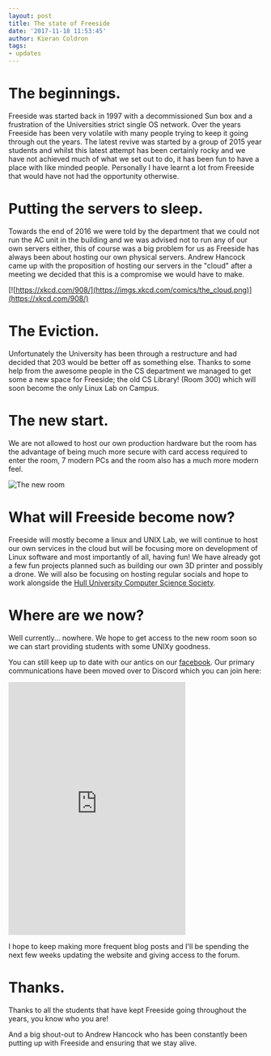 ```yaml
---
layout: post
title: The state of Freeside
date: '2017-11-18 11:53:45'
author: Kieran Coldron
tags:
- updates
---
```


# The beginnings.

Freeside was started back in 1997 with a decommissioned Sun box and a frustration of the Universities strict single OS network. Over the years Freeside has been very volatile with many people trying to keep it going through out the years. The latest revive was started by a group of 2015 year students and whilst this latest attempt has been certainly rocky and we have not achieved much of what we set out to do, it has been fun to have a place with like minded people. Personally I have learnt a lot from Freeside that would have not had the opportunity otherwise.

# Putting the servers to sleep.
Towards the end of 2016 we were told by the department that we could not run the AC unit in the building and we was advised not to run any of our own servers either, this of course was a big problem for us as Freeside has always been about hosting our own physical servers. Andrew Hancock came up with the proposition of hosting our servers in the "cloud" after a meeting we decided that this is a compromise we would have to make.

[![https://xkcd.com/908/](https://imgs.xkcd.com/comics/the_cloud.png)](https://xkcd.com/908/)

# The Eviction.

Unfortunately the University has been through a restructure and had decided that 203 would be better off as something else. Thanks to some help from the awesome people in the CS department we managed to get some a new space for Freeside; the old CS Library! (Room 300) which will soon become the only Linux Lab on Campus.

# The new start.
We are not allowed to host our own production hardware but the room has the advantage of being much more secure with card access required to enter the room, 7 modern PCs and the room also has a much more modern feel.

![The new room](https://scontent-lht6-1.xx.fbcdn.net/v/t1.0-9/22007531_913197692165281_4143075104486123043_n.jpg?oh=a95b8c96e3c125d22211475ed747820b&oe=5AA122FB)

# What will Freeside become now?

Freeside will mostly become a linux and UNIX Lab, we will continue to host our own services in the cloud but will be focusing more on development of Linux software and most importantly of all, having fun! We have already got a few fun projects planned such as building our own 3D printer and possibly a drone. We will also be focusing on hosting regular socials and hope to work alongside the [Hull University Computer Science Society](https://www.facebook.com/hullCSS/).


# Where are we now?

Well currently... nowhere. We hope to get access to the new room soon so we can start providing students with some UNIXy goodness.

You can still keep up to date with our antics on our [facebook](https://www.facebook.com/freesideHull).
Our primary communications have been moved over to Discord which you can join here:
<iframe src="https://discordapp.com/widget?id=364428045093699594&theme=dark" width="350" height="500" allowtransparency="true" frameborder="0"></iframe>

I hope to keep making more frequent blog posts and I'll be spending the next few weeks updating the website and giving access to the forum.

# Thanks.

Thanks to all the students that have kept Freeside going throughout the years, you know who you are!

And a big shout-out to Andrew Hancock who has been constantly been putting up with Freeside and ensuring that we stay alive.
